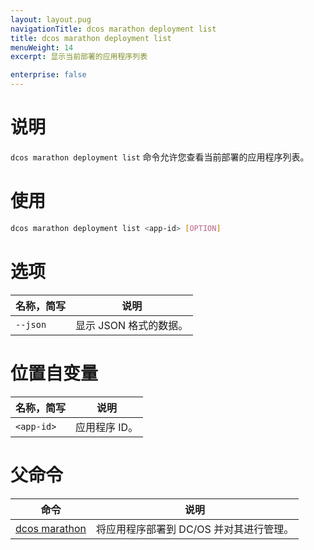 ```yaml
---
layout: layout.pug
navigationTitle: dcos marathon deployment list
title: dcos marathon deployment list
menuWeight: 14
excerpt: 显示当前部署的应用程序列表

enterprise: false
---
```



# 说明
`dcos marathon deployment list` 命令允许您查看当前部署的应用程序列表。

# 使用

```bash
dcos marathon deployment list <app-id> [OPTION]
```

# 选项

| 名称，简写 | 说明 |
|---------|-------------|
| `--json` | 显示 JSON 格式的数据。|

# 位置自变量

| 名称，简写 | 说明 |
|---------|-------------|
| `<app-id>` | 应用程序 ID。|

# 父命令

| 命令 | 说明 |
|---------|-------------|
| [dcos marathon](/zh/1.11/cli/command-reference/dcos-marathon/) | 将应用程序部署到 DC/OS 并对其进行管理。|


